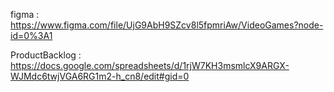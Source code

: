figma :
https://www.figma.com/file/UjG9AbH9SZcv8l5fpmriAw/VideoGames?node-id=0%3A1

ProductBacklog :
https://docs.google.com/spreadsheets/d/1rjW7KH3msmlcX9ARGX-WJMdc6twjVGA6RG1m2-h_cn8/edit#gid=0